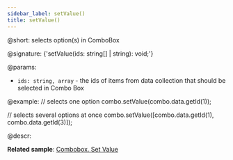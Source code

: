 ```yaml
---
sidebar_label: setValue()
title: setValue()
---          
```


@short: selects option(s) in ComboBox

@signature: {'setValue(ids: string[] | string): void;'}

@params:
- `ids: string, array` - the ids of items from data collection that should be selected in Combo Box

@example:
// selects one option
combo.setValue(combo.data.getId(1));
 
// selects several options at once
combo.setValue([combo.data.getId(1), combo.data.getId(3)]);

@descr:

**Related sample**: [Combobox. Set Value](https://snippet.dhtmlx.com/xl1p7zcx)

[comment]: # (@relatedapi: combobox/api/combobox_getvalue_method.md)

[comment]: # (@related: combobox/work_with_combo.md#settinggetting-values)
